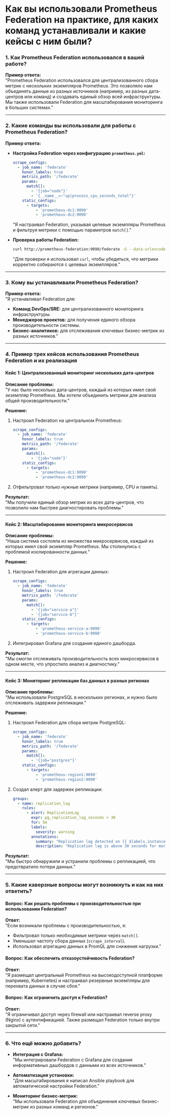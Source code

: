 # Как вы использовали Prometheus Federation на практике, для каких команд устанавливали и какие кейсы с ним были?

### **1. Как Prometheus Federation использовался в вашей работе?**
**Пример ответа:**  
"Prometheus Federation использовался для централизованного сбора метрик с нескольких экземпляров Prometheus. Это позволяло нам объединять данные из разных источников (например, из разных дата-центров или команд) и создавать единый обзор всей инфраструктуры. Мы также использовали Federation для масштабирования мониторинга в больших системах."

---

### **2. Какие команды вы использовали для работы с Prometheus Federation?**
**Пример ответа:**

- **Настройка Federation через конфигурацию `prometheus.yml`:**  
  ```yaml
  scrape_configs:
    - job_name: 'federate'
      honor_labels: true
      metrics_path: '/federate'
      params:
        match[]:
          - '{job="node"}'
          - '{__name__=~"up|process_cpu_seconds_total"}'
      static_configs:
        - targets:
            - 'prometheus-dc1:9090'
            - 'prometheus-dc2:9090'
  ```
  "Я настраивал Federation, указывая целевые экземпляры Prometheus и фильтруя метрики с помощью параметров `match[]`."

- **Проверка работы Federation:**  
  ```bash
  curl http://prometheus-federation:9090/federate -G --data-urlencode 'match[]={job="node"}'
  ```
  "Для проверки я использовал `curl`, чтобы убедиться, что метрики корректно собираются с целевых экземпляров."

---

### **3. Кому вы устанавливали Prometheus Federation?**
**Пример ответа:**  
"Я устанавливал Federation для:
- **Команд DevOps/SRE:** для централизованного мониторинга инфраструктуры.
- **Менеджеров проектов:** для получения единого обзора производительности системы.
- **Бизнес-аналитиков:** для отслеживания ключевых бизнес-метрик из разных источников."

---

### **4. Пример трех кейсов использования Prometheus Federation и их реализация**

#### **Кейс 1: Централизованный мониторинг нескольких дата-центров**
**Описание проблемы:**  
"У нас было несколько дата-центров, каждый из которых имел свой экземпляр Prometheus. Мы хотели объединить метрики для анализа общей производительности."

**Решение:**  
1. Настроил Federation на центральном Prometheus:  
   ```yaml
   scrape_configs:
     - job_name: 'federate'
       honor_labels: true
       metrics_path: '/federate'
       params:
         match[]:
           - '{job="node"}'
       static_configs:
         - targets:
             - 'prometheus-dc1:9090'
             - 'prometheus-dc2:9090'
   ```
2. Отфильтровал только нужные метрики (например, CPU и память).

**Результат:**  
"Мы получили единый обзор метрик из всех дата-центров, что позволило нам быстрее диагностировать проблемы."

---

#### **Кейс 2: Масштабирование мониторинга микросервисов**
**Описание проблемы:**  
"Наша система состояла из множества микросервисов, каждый из которых имел свой экземпляр Prometheus. Мы столкнулись с проблемой изолированности данных."

**Решение:**  
1. Настроил Federation для агрегации данных:  
   ```yaml
   scrape_configs:
     - job_name: 'federate'
       honor_labels: true
       metrics_path: '/federate'
       params:
         match[]:
           - '{job="service-a"}'
           - '{job="service-b"}'
       static_configs:
         - targets:
             - 'prometheus-service-a:9090'
             - 'prometheus-service-b:9090'
   ```
2. Интегрировал Grafana для создания единого дашборда.

**Результат:**  
"Мы смогли отслеживать производительность всех микросервисов в одном месте, что упростило анализ и диагностику."

---

#### **Кейс 3: Мониторинг репликации баз данных в разных регионах**
**Описание проблемы:**  
"Мы использовали PostgreSQL в нескольких регионах, и нужно было отслеживать задержки репликации."

**Решение:**  
1. Настроил Federation для сбора метрик PostgreSQL:  
   ```yaml
   scrape_configs:
     - job_name: 'federate'
       honor_labels: true
       metrics_path: '/federate'
       params:
         match[]:
           - '{job="postgres"}'
       static_configs:
         - targets:
             - 'prometheus-region1:9090'
             - 'prometheus-region2:9090'
   ```
2. Создал алерт для задержек репликации:  
   ```yaml
   groups:
     - name: replication_lag
       rules:
         - alert: ReplicationLag
           expr: pg_replication_lag_seconds > 30
           for: 5m
           labels:
             severity: warning
           annotations:
             summary: "Replication lag detected on {{ $labels.instance }}"
             description: "Replication lag is above 30 seconds for more than 5 minutes."
   ```

**Результат:**  
"Мы быстро обнаружили и устранили проблемы с репликацией, что предотвратило потери данных."

---

### **5. Какие каверзные вопросы могут возникнуть и как на них ответить?**

#### **Вопрос: Как решать проблемы с производительностью при использовании Federation?**
**Ответ:**  
"Если возникали проблемы с производительностью, я:
- Фильтровал только необходимые метрики через `match[]`.
- Уменьшал частоту сбора данных (`scrape_interval`).
- Использовал агрегацию данных в PromQL для снижения нагрузки."

#### **Вопрос: Как обеспечить отказоустойчивость Federation?**
**Ответ:**  
"Я размещал центральный Prometheus на высокодоступной платформе (например, Kubernetes) и настраивал резервные экземпляры для перехвата данных в случае сбоя."

#### **Вопрос: Как ограничить доступ к Federation?**
**Ответ:**  
"Я ограничивал доступ через firewall или настраивал reverse proxy (Nginx) с аутентификацией. Также размещал Federation только внутри закрытой сети."

---

### **6. Что ещё можно добавить?**

- **Интеграция с Grafana:**  
  "Мы интегрировали Federation с Grafana для создания информативных дашбордов с данными из всех источников."

- **Автоматизация установки:**  
  "Для масштабирования я написал Ansible playbook для автоматической настройки Federation."

- **Мониторинг бизнес-метрик:**  
  "Мы использовали Federation для объединения ключевых бизнес-метрик из разных команд и регионов."
